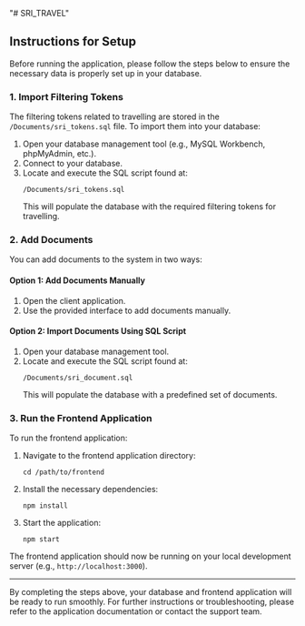 "# SRI_TRAVEL" 

## Instructions for Setup

Before running the application, please follow the steps below to ensure the necessary data is properly set up in your database.

### 1. Import Filtering Tokens

The filtering tokens related to travelling are stored in the `/Documents/sri_tokens.sql` file. To import them into your database:

1. Open your database management tool (e.g., MySQL Workbench, phpMyAdmin, etc.).
2. Connect to your database.
3. Locate and execute the SQL script found at:
   ```
   /Documents/sri_tokens.sql
   ```
   This will populate the database with the required filtering tokens for travelling.

### 2. Add Documents

You can add documents to the system in two ways:

#### Option 1: Add Documents Manually

1. Open the client application.
2. Use the provided interface to add documents manually.

#### Option 2: Import Documents Using SQL Script

1. Open your database management tool.
2. Locate and execute the SQL script found at:
   ```
   /Documents/sri_document.sql
   ```
   This will populate the database with a predefined set of documents.

### 3. Run the Frontend Application

To run the frontend application:

1. Navigate to the frontend application directory:
   ```
   cd /path/to/frontend
   ```
2. Install the necessary dependencies:
   ```
   npm install
   ```
3. Start the application:
   ```
   npm start
   ```

The frontend application should now be running on your local development server (e.g., `http://localhost:3000`).

---

By completing the steps above, your database and frontend application will be ready to run smoothly. For further instructions or troubleshooting, please refer to the application documentation or contact the support team.
